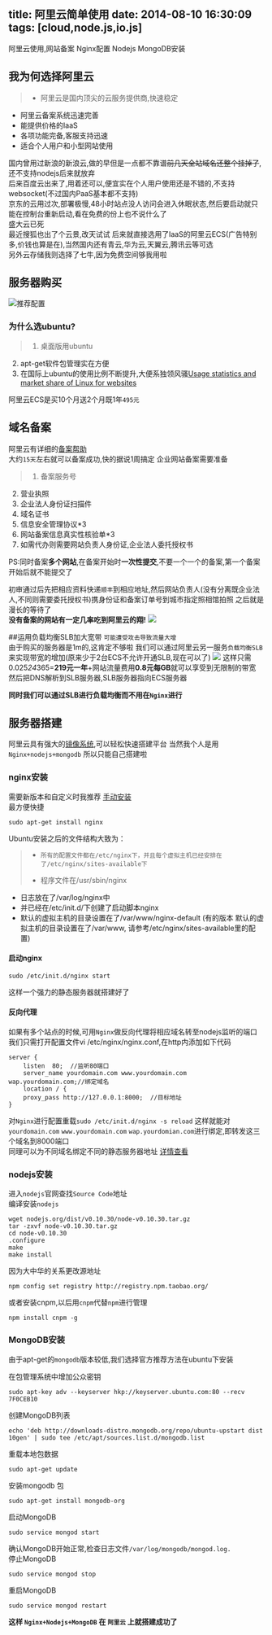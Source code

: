title: 阿里云简单使用
date: 2014-08-10 16:30:09
tags: [cloud,node.js,io.js]
---

阿里云使用,网站备案
Nginx配置
Nodejs MongoDB安装

<!-- more -->

## 我为何选择阿里云
>- 阿里云是国内顶尖的云服务提供商,快速稳定
- 阿里云备案系统迅速完善
- 能提供价格的IaaS
- 各项功能完备,客服支持迅速
- 适合个人用户和小型网站使用   
 
国内曾用过新浪的新浪云,做的早但是一点都不靠谱<del>前几天全站域名还整个挂掉了</del>,还不支持nodejs后来就放弃  
后来百度云出来了,用着还可以,便宜实在个人用户使用还是不错的,不支持websocket(不过国内PaaS基本都不支持)  
京东的云用过次,部署极慢,48小时站点没人访问会进入休眠状态,然后要启动就只能在控制台重新启动,看在免费的份上也不说什么了  
盛大云已死  
最近搜狐也出了个云景,改天试试
后来就直接选用了IaaS的阿里云ECS(广告特别多,价钱也算是在),当然国内还有青云,华为云,天翼云,腾讯云等可选  
另外云存储我则选择了七牛,因为免费空间够我用啦

## 服务器购买
![推荐配置](http://daysv.qiniudn.com/o_18uv9kc5u17okus1vtjjrt1eaue.jpg)
### 为什么选ubuntu?
>1. 桌面版用ubuntu  
2. apt-get软件包管理实在方便  
3. 在国际上ubuntu的使用比例不断提升,大便系独领风骚[Usage statistics and market share of Linux for websites](http://w3techs.com/technologies/details/os-linux/all/all)  

阿里云ECS是买10个月送2个月既1年`495元`

## 域名备案
阿里云有详细的[备案帮助](http://help.aliyun.com/view/13445871.html)  
大约`15天`左右就可以备案成功,快的据说1周搞定
企业网站备案需要准备
>1. 备案服务号
2. 营业执照
3. 企业法人身份证扫描件
4. 域名证书
5. 信息安全管理协议*3  
6. 网站备案信息真实性核验单*3
7. 如需代办则需要网站负责人身份证,企业法人委托授权书

PS:同时备案**多个网站**,在备案开始时**一次性提交**,不要一个一个的备案,第一个备案开始后就不能提交了

初审通过后先把相应资料快递``顺丰``到相应地址,然后网站负责人(没有分离既企业法人,不同则需要委托授权书)携身份证和备案订单号到城市指定照相馆拍照
之后就是漫长的等待了  
**没有备案的网站有一定几率吃到阿里云的翔!** ![](http://daysv.qiniudn.com/o_18uvbio1b1c6sra132o7hc1qdnj.jpg)

##运用负载均衡SLB加大宽带
`可能遭受攻击导致流量大增`  
由于购买的服务器是1m的,这肯定不够啦
我们可以通过阿里云另一服务`负载均衡SLB`来实现带宽的增加(原来少于2台ECS不允许开通SLB,现在可以了)
![](http://daysv.qiniudn.com/o_18uveobh7njumog1smj1sncr4a9.jpg)
这样只需0.025*24*365=**219元一年**+网站流量费用**0.8元每GB**就可以享受到无限制的带宽  
然后把DNS解析到SLB服务器,SLB服务器指向ECS服务器

**同时我们可以通过SLB进行负载均衡而不用在`Nginx`进行**

## 服务器搭建
阿里云具有强大的[镜像系统](http://market.aliyun.com/image/),可以轻松快速搭建平台
当然我个人是用`Nginx+nodejs+mongodb` 所以只能自己搭建啦  
### nginx安装
需要新版本和自定义时我推荐 [手动安装](http://www.nginx.cn/install)  
最方便快捷
	 
	sudo apt-get install nginx
Ubuntu安装之后的文件结构大致为： 
>-     所有的配置文件都在/etc/nginx下，并且每个虚拟主机已经安排在了/etc/nginx/sites-available下
>-  程序文件在/usr/sbin/nginx
-  日志放在了/var/log/nginx中
-    并已经在/etc/init.d/下创建了启动脚本nginx
-    默认的虚拟主机的目录设置在了/var/www/nginx-default (有的版本 默认的虚拟主机的目录设置在了/var/www, 请参考/etc/nginx/sites-available里的配置) 

#### 启动nginx

	sudo /etc/init.d/nginx start

这样一个强力的静态服务器就搭建好了

#### 反向代理
如果有多个站点的时候,可用`Nginx`做反向代理将相应域名转至nodejs监听的端口    
我们只需打开配置文件vi /etc/nginx/nginx.conf,在http内添加如下代码
 
    server {  
        listen  80;  //监听80端口
        server_name yourdomain.com www.yourdomain.com wap.yourdomain.com;//绑定域名  
        location / {  
        proxy_pass http://127.0.0.1:8000;  //目标地址
    }   
对`Nginx`进行配置重载`sudo /etc/init.d/nginx -s reload`
这样就能对`yourdomain.com` `www.yourdomain.com` `wap.yourdomian.com`进行绑定,即转发这三个域名到8000端口  
同理可以为不同域名绑定不同的静态服务器地址 [详情查看](http://www.nginx.cn/)

### nodejs安装 
进入`nodejs`官网查找`Source Code`地址  
编译安装`nodejs`

	wget nodejs.org/dist/v0.10.30/node-v0.10.30.tar.gz 
	tar -zxvf node-v0.10.30.tar.gz 
	cd node-v0.10.30  
	.configure  
	make  
	make install 


因为大中华的关系更改源地址

	npm config set registry http://registry.npm.taobao.org/ 
或者安装cnpm,以后用`cnpm`代替`npm`进行管理

	npm install cnpm -g

### MongoDB安装
由于apt-get的`mongodb`版本较低,我们选择官方推荐方法在ubuntu下安装  

在包管理系统中增加公众密钥

	sudo apt-key adv --keyserver hkp://keyserver.ubuntu.com:80 --recv 7F0CEB10
创建MongoDB列表

	echo 'deb http://downloads-distro.mongodb.org/repo/ubuntu-upstart dist 10gen' | sudo tee /etc/apt/sources.list.d/mongodb.list
重载本地包数据

	sudo apt-get update
安装mongodb 包

	sudo apt-get install mongodb-org
启动MongoDB
	
	sudo service mongod start
确认MongoDB开始正常,检查日志文件`/var/log/mongodb/mongod.log.`  
停止MongoDB
	
	sudo service mongod stop
重启MongoDB
	
	sudo service mongod restart

**这样 `Nginx+Nodejs+MongoDB` 在 `阿里云` 上就搭建成功了**